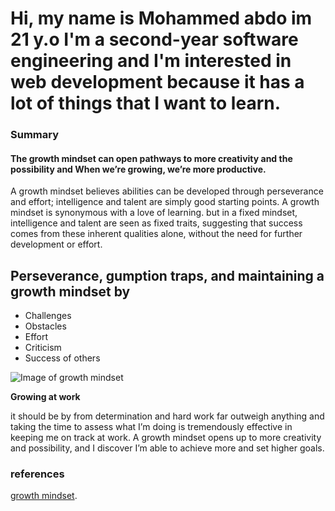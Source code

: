 # Hi, my name is Mohammed abdo im 21 y.o I'm a second-year software engineering and I'm interested in web development because it has a lot of things that I want to learn.
### Summary
#### The growth mindset can open pathways to more creativity and the possibility and When we’re growing, we’re more productive. 
A growth mindset believes abilities can be developed through perseverance and effort; intelligence and talent are simply good starting points. A growth mindset is synonymous with a love of learning. but in a fixed mindset, intelligence and talent are seen as fixed traits, suggesting that success comes from these inherent qualities alone, without the need for further development or effort.
## Perseverance, gumption traps, and maintaining a growth mindset by
* Challenges
* Obstacles
* Effort
* Criticism
* Success of others

![Image of growth mindset](https://sites.dartmouth.edu/learning/files/2017/05/Growth-Mindset_Copyright-Big-Change1.jpg)

**Growing at work**

it should be by from determination and hard work far outweigh anything and taking the time to assess what I’m doing is tremendously effective in keeping me on track at work. A growth mindset opens up to more creativity and possibility, and I discover I’m able to achieve more and set higher goals.


### references
[growth mindset](https://www.atlassian.com/blog/inside-atlassian/growth-mindset).




